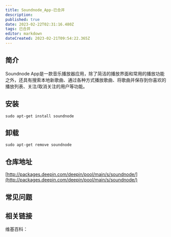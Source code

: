 ```yaml
---
title: Soundnode_App-已合并
description: 
published: true
date: 2023-02-22T02:31:16.480Z
tags: 已合并
editor: markdown
dateCreated: 2023-02-21T09:54:22.365Z
---
```


## 简介

Soundnode App是一款音乐播放器应用，除了简洁的播放界面和常用的播放功能之外，还具有搜索本地新歌曲、通过各种方式播放歌曲、将歌曲并保存到你喜欢的播放列表、关注/取消关注的用户等功能。

## 安装

`sudo apt-get install soundnode`

## 卸载

`sudo apt-get remove soundnode`

## 仓库地址

[http://packages.deepin.com/deepin/pool/main/s/soundnode/](http://packages.deepin.com/deepin/pool/main/s/soundnode/)

## 常见问题

## 相关链接

维基百科：
